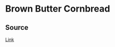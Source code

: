 # Brown Butter Cornbread

## Source

[Link](http://www.seriouseats.com/2015/01/brown-butter-cornbread-yankee-cornbread-for-chili.html)

